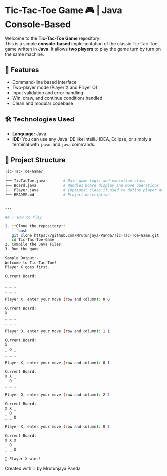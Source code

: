 # Tic-Tac-Toe Game 🎮 | Java Console-Based

Welcome to the **Tic-Tac-Toe Game** repository!  
This is a simple **console-based** implementation of the classic Tic-Tac-Toe game written in **Java**. It allows **two players** to play the game turn by turn on the same machine.

## 🚀 Features

- Command-line based interface
- Two-player mode (Player X and Player O)
- Input validation and error handling
- Win, draw, and continue conditions handled
- Clean and modular codebase

## 🛠️ Technologies Used

- **Language:** Java
- **IDE:** You can use any Java IDE like IntelliJ IDEA, Eclipse, or simply a terminal with `javac` and `java` commands.

## 📁 Project Structure

```bash
Tic-Tac-Toe-Game/
│
├── TicTacToe.java        # Main game logic and execution class
├── Board.java            # Handles board display and move operations
├── Player.java           # (Optional class if used to define player details)
└── README.md             # Project description


---

## ✅ How to Play

1. **Clone the repository**
   ```bash
   git clone https://github.com/Mrutunjaya-Panda/Tic-Tac-Toe-Game.git
   cd Tic-Tac-Toe-Game
2. Compile the Java Files
3. Run the game

Sample Output:-
Welcome to Tic-Tac-Toe!
Player X goes first.

Current Board:
_ _ _
_ _ _
_ _ _

Player X, enter your move (row and column): 0 0

Current Board:
X _ _
_ _ _
_ _ _

Player O, enter your move (row and column): 1 1

Current Board:
X _ _
_ O _
_ _ _

Player X, enter your move (row and column): 0 1

Current Board:
X X _
_ O _
_ _ _

Player O, enter your move (row and column): 2 2

Current Board:
X X _
_ O _
_ _ O

Player X, enter your move (row and column): 0 2

Current Board:
X X X
_ O _
_ _ O

🎉 Player X wins!
```
Created with 💡 by Mrutunjaya Panda
